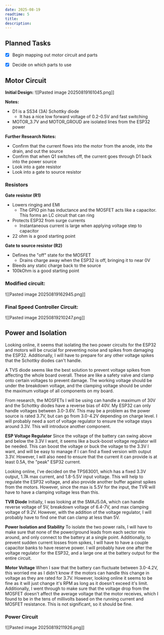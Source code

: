 ```yaml
---
date: 2025-08-19
readtime: 5 
title: 
description: 
---
```


## Planned Tasks

- [x] Begin mapping out motor circuit and parts
- [x] Decide on which parts to use


## Motor Circuit

**Initial Design:**
![[Pasted image 20250819161045.png]]

**Notes:**
- D1 is a SS34 (3A) Schottky diode
	- It has a nice low forward voltage of 0.2-0.5V and fast switching
- MOTOR_3.7V and MOTOR_GROUD are isolated lines from the ESP32 power

**Further Research Notes:**
- Confirm that the current flows into the motor from the anode, into the drain, and out the source
- Confirm that when Q1 switches off, the current goes through D1 back into the power source
- Look into a gate resistor
- Look into a gate to source resistor

### Resistors

**Gate resistor (R1)**
- Lowers ringing and EMI
	- The GPIO pin has inductance and the MOSFET acts like a capacitor. This forms an LC circuit that can ring
- Protects ESP32 from surge currents
	- Instantaneous current is large when applying voltage step to capacitor
- 22 ohm is a good starting point

**Gate to source resistor (R2)**
- Defines the "off" state for the MOSFET
	- Drains charge away when the ESP32 is off, bringing it to near 0V
- Bleeds any static charge back to the source
- 100kOhm is a good starting point

### Modified circuit:

![[Pasted image 20250819162945.png]]


### Final Speed Controller Circuit:

![[Pasted image 20250819210247.png]]




## Power and Isolation

Looking online, it seems that isolating the two power circuits for the ESP32 and motors will be crucial for preventing noise and spikes from damaging the ESP32. Additionally, I will have to prepare for any other voltage spikes that the Schottky diodes can't handle.

A TVS diode seems like the best solution to prevent voltage spikes from affecting the whole board overall. These are like a safety valve and clamp onto certain voltages to prevent damage. The working voltage should be under the breakdown voltage, and the clamping voltage should be under the maximum voltage of all components on my board. 

From research, the MOSFETs I will be using can handle a maximum of 30V and the Schottky diodes have a reverse bias of 40V. My ESP32 can only handle voltages between 3.0-3.6V. This may be a problem as the power source is rated 3.7V, but can go from 3.0-4.2V depending on charge level. I will probably need a sort of voltage regulator to ensure the voltage stays around 3.3V. This will introduce another component.

**ESP Voltage Regulator**
Since the voltage of the battery can swing above and below the 3.3V I want, it seems like a buck-boost voltage regulator will be needed. This can boost the voltage or buck the voltage to the 3.3V I want, and will be easy to manage if I can find a fixed version with output 3.3V. However, I will also need to ensure that the current it can provide is at least 0.5A, the "peak" ESP32 current. 

Looking online, I've decided on the TPS63001, which has a fixed 3.3V output, 1.7A max current, and 1.8-5.5V input voltage. This will help to regulate the ESP32 voltage, and also provide another buffer against spikes from the motors. However, since the max is 5.5V for the input, the TVR will have to have a clamping voltage less than this.

**TVR Diode**
Initially, I was looking at the SMAJ5.0A, which can handle reverse voltage of 5V, breakdown voltage of 6.4-7V, and max clamping voltage of 9.2V. However, with the addition of the voltage regulator, I will probably have to find one that can clamp at less than 5V.

**Power Isolation and Stability**
To isolate the two power rails, I will have to make sure that none of the power/ground leads from each sector mix around, and only connect to the battery at a single point. Additionally, to prevent sudden current losses from spikes, I will have to have a couple capacitor banks to have reserve power. I will probably have one after the voltage regulator for the ESP32, and a large one at the battery output for the entire circuit.

**Motor Voltage**
When I saw that the battery can fluctuate between 3.0-4.2V, this worried me as I didn't know if the motors can handle this change in voltage as they are rated for 3.7V. However, looking online it seems to be fine as it will just change it's RPM as long as it doesn't exceed it's limit. Additionally, I went through to make sure that the voltage drop from the MOSFET doesn't affect the average voltage that the motor receives, which I found to be in the tens of millivolts based on the running current and MOSFET resistance. This is not significant, so it should be fine. 


### Power Circuit 

![[Pasted image 20250819211926.png]]